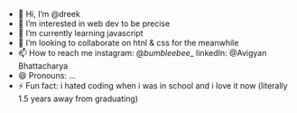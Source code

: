 - 👋 Hi, I’m @dreek
- 👀 I’m interested in web dev to be precise 
- 🌱 I’m currently learning javascript
- 💞️ I’m looking to collaborate on htnl & css for the meanwhile 
- 📫 How to reach me instagram: @_bumbleebee__  linkedIn: @Avigyan Bhattacharya 
- 😄 Pronouns: ...
- ⚡ Fun fact: i hated coding when i was in school and i love it now (literally 1.5 years away from graduating)

<!---
dreek12/dreek12 is a ✨ special ✨ repository because its `README.md` (this file) appears on your GitHub profile.
You can click the Preview link to take a look at your changes.
--->
